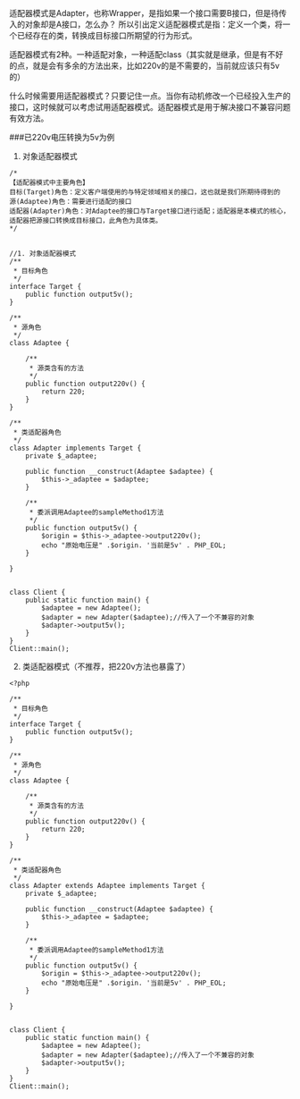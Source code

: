 适配器模式是Adapter，也称Wrapper，是指如果一个接口需要B接口，但是待传入的对象却是A接口，怎么办？
所以引出定义适配器模式是指：定义一个类，将一个已经存在的类，转换成目标接口所期望的行为形式。

适配器模式有2种。一种适配对象，一种适配class（其实就是继承，但是有不好的点，就是会有多余的方法出来，比如220v的是不需要的，当前就应该只有5v的）

什么时候需要用适配器模式？只要记住一点。当你有动机修改一个已经投入生产的接口，这时候就可以考虑试用适配器模式。适配器模式是用于解决接口不兼容问题有效方法。

###已220v电压转换为5v为例

1. 对象适配器模式
```
/*
【适配器模式中主要角色】
目标(Target)角色：定义客户端使用的与特定领域相关的接口，这也就是我们所期待得到的
源(Adaptee)角色：需要进行适配的接口
适配器(Adapter)角色：对Adaptee的接口与Target接口进行适配；适配器是本模式的核心，适配器把源接口转换成目标接口，此角色为具体类。
*/


//1. 对象适配器模式
/**
 * 目标角色
 */
interface Target {
    public function output5v();
}
 
/**
 * 源角色
 */
class Adaptee {
 
    /**
     * 源类含有的方法
     */
    public function output220v() {
        return 220;
    }
}
 
/**
 * 类适配器角色
 */
class Adapter implements Target {
    private $_adaptee;
 
    public function __construct(Adaptee $adaptee) {
        $this->_adaptee = $adaptee;
    }
 
    /**
     * 委派调用Adaptee的sampleMethod1方法
     */
    public function output5v() {
        $origin = $this->_adaptee->output220v();
		echo "原始电压是" .$origin. '当前是5v' . PHP_EOL;
    }
 
}
 

class Client {
    public static function main() {
        $adaptee = new Adaptee();
        $adapter = new Adapter($adaptee);//传入了一个不兼容的对象
        $adapter->output5v();
    }
}
Client::main();
```

2. 类适配器模式（不推荐，把220v方法也暴露了）
```
<?php 

/**
 * 目标角色
 */
interface Target {
    public function output5v();
}
 
/**
 * 源角色
 */
class Adaptee {
 
    /**
     * 源类含有的方法
     */
    public function output220v() {
        return 220;
    }
}
 
/**
 * 类适配器角色
 */
class Adapter extends Adaptee implements Target {
    private $_adaptee;
 
    public function __construct(Adaptee $adaptee) {
        $this->_adaptee = $adaptee;
    }
 
    /**
     * 委派调用Adaptee的sampleMethod1方法
     */
    public function output5v() {
        $origin = $this->_adaptee->output220v();
		echo "原始电压是" .$origin. '当前是5v' . PHP_EOL;
    }
 
}
 

class Client {
    public static function main() {
        $adaptee = new Adaptee();
        $adapter = new Adapter($adaptee);//传入了一个不兼容的对象
        $adapter->output5v();
    }
}
Client::main();
```

